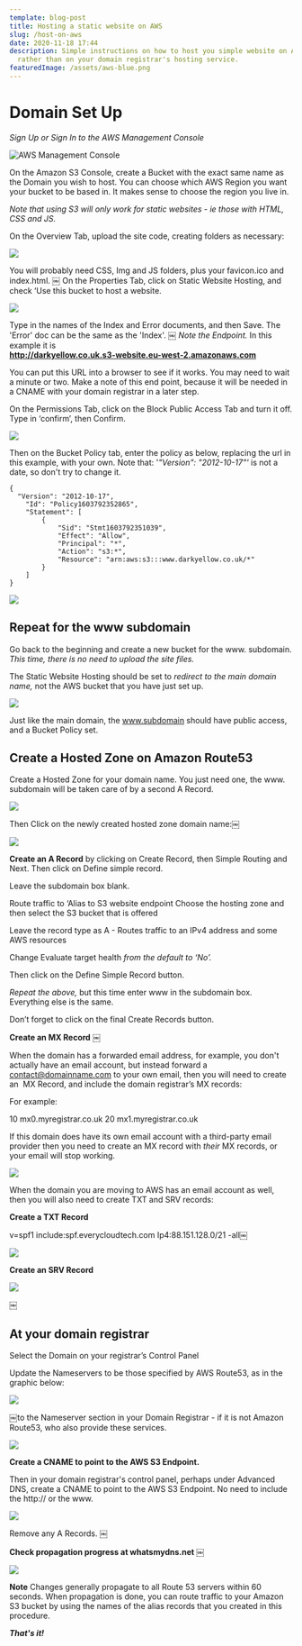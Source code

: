```yaml
---
template: blog-post
title: Hosting a static website on AWS
slug: /host-on-aws
date: 2020-11-18 17:44
description: Simple instructions on how to host you simple website on AWS,
  rather than on your domain registrar's hosting service.
featuredImage: /assets/aws-blue.png
---
```

# Domain Set Up

*Sign Up or Sign In to the AWS Management Console*

![AWS Management Console](/assets/screenshot-2020-11-18-at-17.47.42.png "AWS Management Console")

On the Amazon S3 Console, create a Bucket with the exact same name as the Domain you wish to host. You can choose which AWS Region you want your bucket to be based in. It makes sense to choose the region you live in.  

*Note that using S3 will only work for static websites - ie those with HTML, CSS and JS.*

On the Overview Tab, upload the site code, creating folders as necessary:

![](/assets/aws-1.png)

You will probably need CSS, Img and JS folders, plus your favicon.ico and index.html.
￼
On the Properties Tab, click on Static Website Hosting, and check ‘Use this bucket to host a website.

![](/assets/aws-2.png)

Type in the names of the Index and Error documents, and then Save.  The 'Error' doc can be the same as the 'Index'.
￼
*Note the Endpoint.*  In this example it is \
**http://darkyellow.co.uk.s3-website.eu-west-2.amazonaws.com**

You can put this URL into a browser to see if it works. You may need to wait a minute or two.  Make a note of this end point, because it will be needed in a CNAME with your domain registrar in a later step.

On the Permissions Tab, click on the Block Public Access Tab and turn it off. Type in ‘confirm’, then Confirm.

![](/assets/aws-3.png)

Then on the Bucket Policy tab, enter the policy as below, replacing the url in this example, with your own.  Note that: '*"Version": "2012-10-17"'* is not a date, so don't try to change it.

```
{ 
  "Version": "2012-10-17",
    "Id": "Policy1603792352865",
    "Statement": [
        {
            "Sid": "Stmt1603792351039",
            "Effect": "Allow",
            "Principal": "*",
            "Action": "s3:*",
            "Resource": "arn:aws:s3:::www.darkyellow.co.uk/*"
        }
    ]
}
```

![](/assets/aws-4.png)

## Repeat for the www subdomain

Go back to the beginning and create a new bucket for the www. subdomain.
*This time, there is no need to upload the site files.*

The Static Website Hosting should be set to *redirect to the main domain name,* not the AWS bucket that you have just set up.

![](/assets/aws-5.png)

Just like the main domain, the www.subdomain should have public access, and a Bucket Policy set.

## Create a Hosted Zone on Amazon Route53

Create a Hosted Zone for your domain name.  You just need one, the www. subdomain will be taken care of by a second A Record.

![](/assets/aws-6.png)

Then Click on the newly created hosted zone domain name:￼

![](/assets/aws-7.png)

**Create an A Record** by clicking on Create Record, then Simple Routing and Next. Then click on Define simple record.

Leave the subdomain box blank.

Route traffic to ‘Alias to S3 website endpoint
Choose the hosting zone
and then select the S3 bucket that is offered

Leave the record type as A - Routes traffic to an IPv4 address and some AWS resources

Change Evaluate target health *from the default to ‘No’.*

Then click on the Define Simple Record button.

*Repeat the above,* but this time enter www in the subdomain box. Everything else is the same.

Don’t forget to click on the final Create Records button.



**Create an MX Record** ￼

When the domain has a forwarded email address, for example, you don't actually have an email account, but instead forward a contact@domainname.com to your own email, then you will need to create an  MX Record, and include the domain registrar’s MX records:

For example:

  10 mx0.myregistrar.co.uk
  20 mx1.myregistrar.co.uk

If this domain does have its own email account with a third-party email provider then you need to create an MX record with *their* MX records, or your email will stop working.

![](/assets/aws-8.png)



When the domain you are moving to AWS has an email account as well, then you will also need to create  TXT and SRV records:

**Create a TXT Record** 

v=spf1 include:spf.everycloudtech.com Ip4:88.151.128.0/21 -all￼

![](/assets/aws-9.png)

**Create an SRV Record** 

![](/assets/aws-10.png)

￼

## At your domain registrar

Select the Domain on your registrar’s Control Panel

Update the Nameservers to be those specified by AWS Route53, as in the graphic below:

![](/assets/aws-11.png)

￼to the Nameserver section in your Domain Registrar - if it is not Amazon Route53, who also provide these services.

![](/assets/aws-11b.png)

**Create a CNAME to point to the AWS S3 Endpoint.** 

Then in your domain registrar's control panel, perhaps under Advanced DNS, create a CNAME to point to the AWS S3 Endpoint. No need to include the http://  or the www.

![](/assets/aws-12.png)

Remove any A Records.
￼

**Check propagation progress at whatsmydns.net**
￼

![](/assets/aws-13.png)

**Note**
Changes generally propagate to all Route 53 servers within 60 seconds. When propagation is done, you can route traffic to your Amazon S3 bucket by using the names of the alias records that you created in this procedure.

***That's it!***